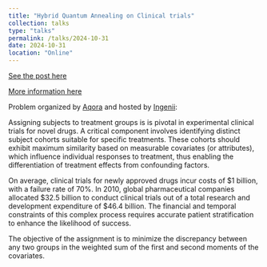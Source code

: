 ```yaml
---
title: "Hybrid Quantum Annealing on Clinical trials"
collection: talks
type: "talks"
permalink: /talks/2024-10-31
date: 2024-10-31
location: "Online"
---
```


[See the post here](https://www.linkedin.com/feed/update/urn:li:activity:7250593642224967680)

[More information here](https://www.youtube.com/watch?v=peazYkETsUY)


Problem organized by [Aqora](https://aqora.io/competitions/ingenii-clinical-trial) and hosted by [Ingenii](https://www.ingenii.io/quantum-hub):

Assigning subjects to treatment groups is is pivotal in experimental clinical trials for novel drugs. A critical component involves identifying distinct subject cohorts suitable for specific treatments. These cohorts should exhibit maximum similarity based on measurable covariates (or attributes), which influence individual responses to treatment, thus enabling the differentiation of treatment effects from confounding factors.

On average, clinical trials for newly approved drugs incur costs of $1 billion, with a failure rate of 70%. In 2010, global pharmaceutical companies allocated $32.5 billion to conduct clinical trials out of a total research and development expenditure of $46.4 billion. The financial and temporal constraints of this complex process requires accurate patient stratification to enhance the likelihood of success.

The objective of the assignment is to minimize the discrepancy between any two groups in the weighted sum of the first and second moments of the covariates. 
